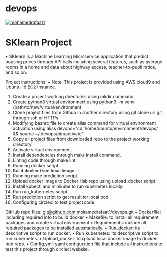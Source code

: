 # devops

[![mohamedrafaat1](https://circleci.com/gh/mohamedrafaat1/devops.svg?style=shield)](https://app.circleci.com/pipelines/github/mohamedrafaat1)





# SKlearn Project

•	SKlearn is a Machine Learning Microservice application that predict housing prices through API calls including several features, such as average rooms in a home and data about highway access, teacher-to-pupil ratios, and so on. 

 

Project instructions:
•	Note: This project is provided using AWS cloud9 and Ubuntu 18 EC2 instance.
1.	Create a project working directories using mkdir command.
2.	Create python3 virtual environment using python3 -m venv /path/to/new/virtual/environment
3.	 Clone project files from Github in another directory using git clone url.git through ssh or HTTPs
4.	Modifying bashrc file to create alias command for virtual environment activation using alias devops="cd /home/ubuntu/environment/devops/ && source ~/.devops/bin/activate"
5.	Copy all project files from downloaded repo to the project working directory.
6.	Activate virtual environment.
7.	Install dependencies through make install command.
8.	Linting code through make lint.
9.	Running docker script.
10.	Build docker from local image.
11.	Running make prediction script.
12.	Upload docker image to Docker Hub repo using upload_docker script.
13.	Install kubectl and minikube to run kubernetes locally.
14.	Run run_kubernetes script.
15.	Run prediction script to get result for local pod.
16.	Configuring circleci to test project code.

GitHub repo files:  git@github.com:mohamedrafaat1/devops.git
•	Dockerfile: including required info to build docker.
•	Makefile: to install all requirement packages and create virtual environment
•	Requirements:  include all required packages to be installed automatically.
•	Run_docker: its descriptive script to run docker.
•	Run_kubernetes: its descriptive script to run kubernetes.
•	Upload_docker: to upload local docker image to docker hub repo.
•	Config.yml: yaml configuration file that include all instructions to test this project through circleci website. 
